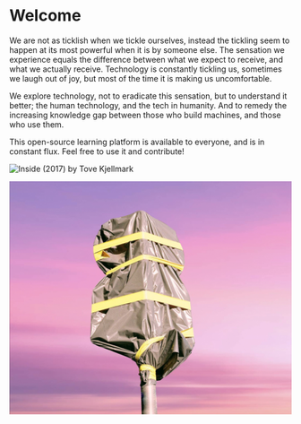 # Welcome

We are not as ticklish when we tickle ourselves, instead the tickling seem to happen at its most powerful when it is by someone else. The sensation we experience equals the difference between what we expect to receive, and what we actually receive. Technology is constantly tickling us, sometimes we laugh out of joy, but most of the time it is making us uncomfortable.

We explore technology, not to eradicate this sensation, but to understand it better;  the human technology, and the tech in humanity. And to remedy the increasing knowledge gap between those who build machines, and those who use them. 

This open-source learning platform is available to everyone, and is in constant flux. Feel free to use it and contribute!

![Inside \(2017\) by Tove Kjellmark](https://lh4.googleusercontent.com/equpGdAC1AxXVRSi_BUvrOAat_fP5BOXCUASbr_4T7VkbT5acB4VtAtJjcv0AobSE8THBhHZKGlFQ9qbSITcOkp0bNOZ1vMaLX6HvpFOXXRgg1kuhEHBfzk2hOS6P28M34IkfLzI)

![Untitled \(2019\) by Natasha Klimenko](.gitbook/assets/image%20%283%29.png)



